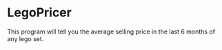 # LegoPricer
This program will tell you the average selling price in the last 6 months of any lego set.
